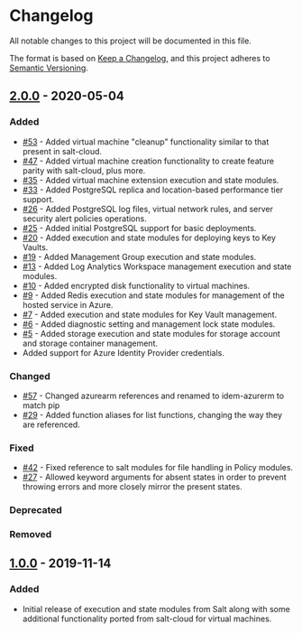 # Changelog

All notable changes to this project will be documented in this file.

The format is based on [Keep a Changelog](https://keepachangelog.com/en/1.0.0/),
and this project adheres to [Semantic Versioning](https://semver.org/spec/v2.0.0.html).

## [2.0.0] - 2020-05-04

### Added

- [#53](https://github.com/eitrtechnologies/idem-azurerm/pull/53) - Added virtual machine "cleanup"
  functionality similar to that present in salt-cloud.
- [#47](https://github.com/eitrtechnologies/idem-azurerm/pull/47) - Added virtual machine creation
  functionality to create feature parity with salt-cloud, plus more.
- [#35](https://github.com/eitrtechnologies/idem-azurerm/pull/35) - Added virtual machine extension execution
  and state modules.
- [#33](https://github.com/eitrtechnologies/idem-azurerm/pull/33) - Added PostgreSQL replica and location-based
  performance tier support.
- [#26](https://github.com/eitrtechnologies/idem-azurerm/pull/26) - Added PostgreSQL log files, virtual network
  rules, and server security alert policies operations.
- [#25](https://github.com/eitrtechnologies/idem-azurerm/pull/25) - Added initial PostgreSQL support for basic
  deployments.
- [#20](https://github.com/eitrtechnologies/idem-azurerm/pull/20) - Added execution and state modules for
  deploying keys to Key Vaults.
- [#19](https://github.com/eitrtechnologies/idem-azurerm/pull/19) - Added Management Group execution and state
  modules.
- [#13](https://github.com/eitrtechnologies/idem-azurerm/pull/13) - Added Log Analytics Workspace management
  execution and state modules.
- [#10](https://github.com/eitrtechnologies/idem-azurerm/pull/10) - Added encrypted disk functionality to
  virtual machines.
- [#9](https://github.com/eitrtechnologies/idem-azurerm/pull/9) - Added Redis execution and state modules for
  management of the hosted service in Azure.
- [#7](https://github.com/eitrtechnologies/idem-azurerm/pull/7) - Added execution and state modules for Key
  Vault management.
- [#6](https://github.com/eitrtechnologies/idem-azurerm/pull/6) - Added diagnostic setting and management lock
  state modules.
- [#5](https://github.com/eitrtechnologies/idem-azurerm/pull/5) - Added storage execution and state modules for
  storage account and storage container management.
- Added support for Azure Identity Provider credentials.

### Changed

- [#57](https://github.com/eitrtechnologies/idem-azurerm/pull/57) - Changed azurearm references and renamed to
  idem-azurerm to match pip
- [#29](https://github.com/eitrtechnologies/idem-azurerm/pull/29) - Added function aliases for list functions,
  changing the way they are referenced.

### Fixed

- [#42](https://github.com/eitrtechnologies/idem-azurerm/pull/42) - Fixed reference to salt modules for file
  handling in Policy modules.
- [#27](https://github.com/eitrtechnologies/idem-azurerm/pull/27) - Allowed keyword arguments for absent states
  in order to prevent throwing errors and more closely mirror the present states.

### Deprecated

### Removed

## [1.0.0] - 2019-11-14

### Added

- Initial release of execution and state modules from Salt along with some additional functionality ported from
  salt-cloud for virtual machines.

[2.0.0]: https://github.com/eitrtechnologies/idem-azurerm/compare/v1.0.0...v2.0.0
[1.0.0]: https://github.com/eitrtechnologies/idem-azurerm/releases/tag/v1.0.0
